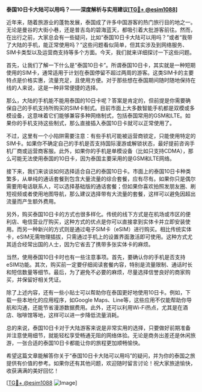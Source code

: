 **泰国10日卡大陆可以用吗？——深度解析与实用建议[[TG💪+ @esim1088](https://t.me/s/esim1088)]**

近年来，随着旅游业的蓬勃发展，泰国成了许多中国游客的热门旅行目的地之一。无论是曼谷的大街小巷，还是普吉岛的碧海蓝天，都吸引着大批游客前往。然而，在出行之前，大家总会有一些疑问，比如“泰国10日卡大陆可以用吗？”或者“我带了大陆的手机，能正常使用吗？”这些问题看似简单，但其实涉及到网络服务、SIM卡类型以及运营商支持等多个方面。今天，我们就来详细探讨一下这些问题。

首先，让我们了解一下什么是“泰国10日卡”。所谓泰国10日卡，其实就是一种短期使用的SIM卡，通常适用于计划在泰国停留不超过两周的游客。这类SIM卡的主要特点是价格实惠，流量充足，且使用方便。对于那些想在泰国期间随时随地保持在线的人来说，这是一种非常便捷的选择。

那么，大陆的手机能不能用泰国的10日卡呢？答案是肯定的，但前提是你需要确保自己的手机支持所购买的SIM卡制式。目前市面上大多数智能手机都是双模或多模设备，这意味着它们能够兼容多种网络制式，包括泰国常用的GSM和LTE。如果你的手机支持这些制式，那么直接插入泰国10日卡就可以正常使用了。

不过，这里有一个小陷阱需要注意：有些手机可能被运营商锁定，只能使用特定的SIM卡。如果你不确定自己的手机是否支持国际漫游或解锁状态，最好提前咨询手机厂商或运营商客服。此外，如果你的手机是单模设备（比如只支持CDMA），那么可能无法使用泰国的10日卡，因为泰国主要采用的是GSM和LTE网络。

接下来，我们来谈谈如何选择适合自己的泰国10日卡。市面上的泰国10日卡种类繁多，从单纯的通话套餐到包含大量流量的综合套餐，应有尽有。如果你只是偶尔需要用电话联系人，可以选择基础版的通话套餐；但如果你喜欢拍照发朋友圈、刷短视频或者使用地图导航，那么建议选择带有大流量的套餐，这样可以避免因超出流量而产生额外费用。

另外，购买泰国10日卡的方式也很多样化。传统的线下方式是在机场或市区的便利店、电信营业厅购买，这种方式的优点是你可以直接拿到实体卡并立即安装使用。而另一种新兴的方式则是通过电子SIM卡（eSIM）进行购买。相比传统实体卡，eSIM无需物理插拔，只需通过手机上的设置界面激活即可使用。这种方式尤其适合经常出国的人士，因为它省去了携带多张实体卡的麻烦。

当然，使用泰国10日卡时也有一些注意事项。首先，要确认你的手机是否支持eSIM功能。其次，购买前一定要仔细阅读套餐内容，特别是流量限制、通话时长和短信数量等细节。最后，为了避免不必要的麻烦，尽量选择信誉良好的商家购买，并保留好相关凭证。

除了上述内容，还有一些小贴士可以帮助你在泰国更好地使用10日卡。例如，下载一些本地化的应用程序，如Google Maps、Line等，这些应用不仅能帮助你导航和沟通，还能节省漫游数据费用。此外，还可以利用Wi-Fi热点，尤其是在酒店、咖啡馆等地，这样可以进一步降低流量消耗。

总的来说，泰国10日卡对于大陆游客来说是非常实用的选择，只要做好前期准备并注意使用细节，就能轻松享受畅通无阻的网络体验。无论是商务出差还是休闲旅游，一张合适的泰国10日卡都能让你的旅程更加顺畅愉快。

希望这篇文章能解答你关于“泰国10日卡大陆可以用吗”的疑问，并为你的泰国之旅提供有价值的参考。如果你还有其他问题，欢迎随时留言讨论！祝大家旅途愉快，收获满满的美好回忆！

[[TG💪+ @esim1088](https://t.me/s/esim1088) ![Image](https://i.postimg.cc/4NQfJmqS/Snipaste-2025-05-13-00-14-12.png)]